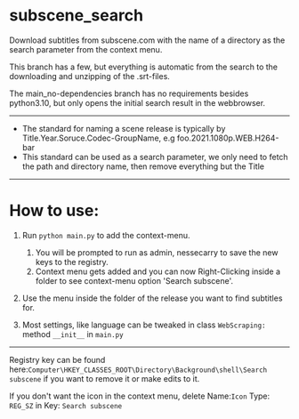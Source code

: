 # subscene_search
Download subtitles from subscene.com with the name of a directory as the search parameter from the context menu.

<p>This branch has a few, but everything is automatic from the search to the downloading and unzipping of the .srt-files.
<p>The main_no-dependencies branch has no requirements besides python3.10, but only opens the initial search result in the webbrowser.

---


- The standard for naming a scene release is typically by Title.Year.Soruce.Codec-GroupName, e.g foo.2021.1080p.WEB.H264-bar
- This standard can be used as a search parameter, we only need to fetch the path and directory name, then remove everything but the Title


---

# How to use:
1. Run ```python main.py``` to add the context-menu.
	1. You will be prompted to run as admin, nessecarry to save the new keys to the registry.
	2. Context menu gets added and you can now Right-Clicking inside a  folder to see context-menu option 'Search subscene'.

2. Use the menu inside the folder of the release you want to find subtitles for.
  1. Most settings, like language can be tweaked in class ```WebScraping:``` method ```__init__``` in ```main.py```

---  
Registry key can be found here:```Computer\HKEY_CLASSES_ROOT\Directory\Background\shell\Search subscene``` if you want to remove it or make edits to it.

<p>

If you don't want the icon in the context menu, delete Name:```Icon``` Type: ```REG_SZ``` in Key: ```Search subscene```

